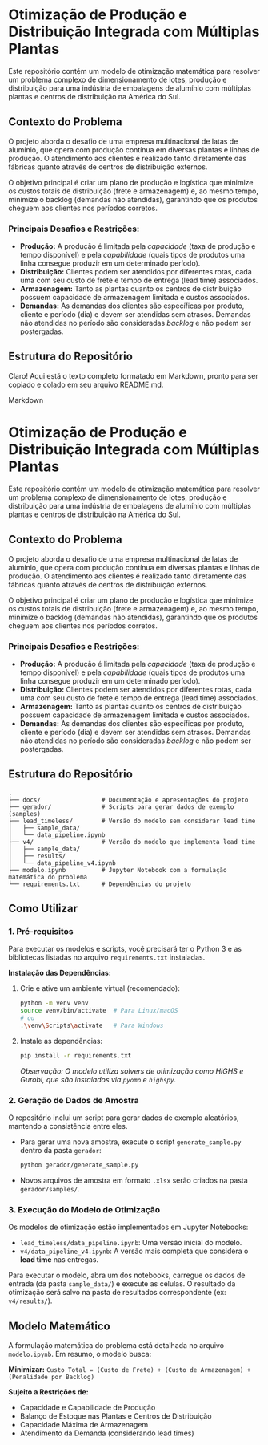 # Otimização de Produção e Distribuição Integrada com Múltiplas Plantas

Este repositório contém um modelo de otimização matemática para resolver um problema complexo de dimensionamento de lotes, produção e distribuição para uma indústria de embalagens de alumínio com múltiplas plantas e centros de distribuição na América do Sul.

## Contexto do Problema

O projeto aborda o desafio de uma empresa multinacional de latas de alumínio, que opera com produção contínua em diversas plantas e linhas de produção. O atendimento aos clientes é realizado tanto diretamente das fábricas quanto através de centros de distribuição externos.

O objetivo principal é criar um plano de produção e logística que minimize os custos totais de distribuição (frete e armazenagem) e, ao mesmo tempo, minimize o backlog (demandas não atendidas), garantindo que os produtos cheguem aos clientes nos períodos corretos.

### Principais Desafios e Restrições:
* **Produção:** A produção é limitada pela *capacidade* (taxa de produção e tempo disponível) e pela *capabilidade* (quais tipos de produtos uma linha consegue produzir em um determinado período).
* **Distribuição:** Clientes podem ser atendidos por diferentes rotas, cada uma com seu custo de frete e tempo de entrega (lead time) associados.
* **Armazenagem:** Tanto as plantas quanto os centros de distribuição possuem capacidade de armazenagem limitada e custos associados.
* **Demandas:** As demandas dos clientes são específicas por produto, cliente e período (dia) e devem ser atendidas sem atrasos. Demandas não atendidas no período são consideradas *backlog* e não podem ser postergadas.

## Estrutura do Repositório


Claro! Aqui está o texto completo formatado em Markdown, pronto para ser copiado e colado em seu arquivo README.md.

Markdown

# Otimização de Produção e Distribuição Integrada com Múltiplas Plantas

Este repositório contém um modelo de otimização matemática para resolver um problema complexo de dimensionamento de lotes, produção e distribuição para uma indústria de embalagens de alumínio com múltiplas plantas e centros de distribuição na América do Sul.

## Contexto do Problema

O projeto aborda o desafio de uma empresa multinacional de latas de alumínio, que opera com produção contínua em diversas plantas e linhas de produção. O atendimento aos clientes é realizado tanto diretamente das fábricas quanto através de centros de distribuição externos.

O objetivo principal é criar um plano de produção e logística que minimize os custos totais de distribuição (frete e armazenagem) e, ao mesmo tempo, minimize o backlog (demandas não atendidas), garantindo que os produtos cheguem aos clientes nos períodos corretos.

### Principais Desafios e Restrições:
* **Produção:** A produção é limitada pela *capacidade* (taxa de produção e tempo disponível) e pela *capabilidade* (quais tipos de produtos uma linha consegue produzir em um determinado período).
* **Distribuição:** Clientes podem ser atendidos por diferentes rotas, cada uma com seu custo de frete e tempo de entrega (lead time) associados.
* **Armazenagem:** Tanto as plantas quanto os centros de distribuição possuem capacidade de armazenagem limitada e custos associados.
* **Demandas:** As demandas dos clientes são específicas por produto, cliente e período (dia) e devem ser atendidas sem atrasos. Demandas não atendidas no período são consideradas *backlog* e não podem ser postergadas.

## Estrutura do Repositório


```
.
├── docs/                 # Documentação e apresentações do projeto
├── gerador/              # Scripts para gerar dados de exemplo (samples)
├── lead_timeless/        # Versão do modelo sem considerar lead time
│   ├── sample_data/
│   └── data_pipeline.ipynb
├── v4/                   # Versão do modelo que implementa lead time
│   ├── sample_data/
│   ├── results/
│   └── data_pipeline_v4.ipynb
├── modelo.ipynb          # Jupyter Notebook com a formulação matemática do problema
└── requirements.txt      # Dependências do projeto
```


## Como Utilizar

### 1. Pré-requisitos

Para executar os modelos e scripts, você precisará ter o Python 3 e as bibliotecas listadas no arquivo `requirements.txt` instaladas.

**Instalação das Dependências:**

1.  Crie e ative um ambiente virtual (recomendado):
    ```bash
    python -m venv venv
    source venv/bin/activate  # Para Linux/macOS
    # ou
    .\venv\Scripts\activate   # Para Windows
    ```
2.  Instale as dependências:
    ```bash
    pip install -r requirements.txt
    ```
    *Observação: O modelo utiliza solvers de otimização como HiGHS e Gurobi, que são instalados via `pyomo` e `highspy`.*

### 2. Geração de Dados de Amostra

O repositório inclui um script para gerar dados de exemplo aleatórios, mantendo a consistência entre eles.

* Para gerar uma nova amostra, execute o script `generate_sample.py` dentro da pasta `gerador`:
    ```bash
    python gerador/generate_sample.py
    ```
* Novos arquivos de amostra em formato `.xlsx` serão criados na pasta `gerador/samples/`.

### 3. Execução do Modelo de Otimização

Os modelos de otimização estão implementados em Jupyter Notebooks:
* `lead_timeless/data_pipeline.ipynb`: Uma versão inicial do modelo.
* `v4/data_pipeline_v4.ipynb`: A versão mais completa que considera o **lead time** nas entregas.

Para executar o modelo, abra um dos notebooks, carregue os dados de entrada (da pasta `sample_data/`) e execute as células. O resultado da otimização será salvo na pasta de resultados correspondente (ex: `v4/results/`).

## Modelo Matemático

A formulação matemática do problema está detalhada no arquivo `modelo.ipynb`. Em resumo, o modelo busca:

**Minimizar:**
`Custo Total = (Custo de Frete) + (Custo de Armazenagem) + (Penalidade por Backlog)`

**Sujeito a Restrições de:**
* Capacidade e Capabilidade de Produção
* Balanço de Estoque nas Plantas e Centros de Distribuição
* Capacidade Máxima de Armazenagem
* Atendimento da Demanda (considerando lead times)
